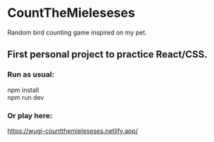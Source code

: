 # CountTheMieleseses

Random bird counting game inspired on my pet.

## First personal project to practice React/CSS.

### Run as usual:

npm install <br/>
npm run dev

### Or play here:
https://wugi-countthemieleseses.netlify.app/
